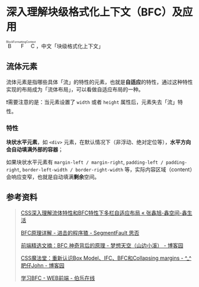 # 深入理解块级格式化上下文（BFC）及应用

<ruby>
  B<rp>(</rp><rt>Block</rt><rp>)</rp>
  F<rp>(</rp><rt>Formatting</rt><rp>)</rp>
  C<rp>(</rp><rt>Context</rt><rp>)</rp>
</ruby>
，中文「块级格式化上下文」

## 流体元素

流体元素是指哪些具体「流」的特性的元素，也就是**自适应**的特性，通过这种特性实现的布局成为「流体布局」，可以看做自适应布局的一种。

❗️需要注意的是：当元素设置了 `width` 或者 `height` 属性后，元素失去「流」特性。

### 特性

**块状水平元素**，如 `<div>` 元素，在默认情况下（非浮动、绝对定位等），**水平方向会自动填满外部的容器**；

如果块状水平元素有 `margin-left / margin-right`, `padding-left / padding-right`, `border-left-width / border-right-width` 等，实际内容区域（content）会响应变窄，也就是自动填满**剩余**空间。

### 

## 参考资料

> [CSS深入理解流体特性和BFC特性下多栏自适应布局 «  张鑫旭-鑫空间-鑫生活](https://www.zhangxinxu.com/wordpress/2015/02/css-deep-understand-flow-bfc-column-two-auto-layout/)
> 
> [BFC原理详解 - 进击的程序猹 - SegmentFault 思否](https://segmentfault.com/a/1190000006740129)
>
> [前端精选文摘：BFC 神奇背后的原理 - 梦想天空（山边小溪） - 博客园](http://www.cnblogs.com/lhb25/p/inside-block-formatting-ontext.html)
>
> [CSS魔法堂：重新认识Box Model、IFC、BFC和Collapsing margins - ^_^肥仔John - 博客园](https://www.cnblogs.com/fsjohnhuang/p/5259121.html)
>
> [学习BFC - WEB前端 - 伯乐在线](http://web.jobbole.com/83274/)
